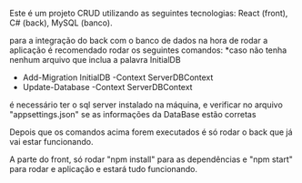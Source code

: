 Este é um projeto CRUD utilizando as seguintes tecnologias: React (front), C# (back), MySQL (banco).

para a integração do back com o banco de dados na hora de rodar a aplicação é recomendado rodar os seguintes comandos: 
*caso não tenha nenhum arquivo que inclua a palavra InitialDB
- Add-Migration InitialDB -Context ServerDBContext
- Update-Database -Context ServerDBContext

é necessário ter o sql server instalado na máquina, e verificar no arquivo "appsettings.json" se as informações da DataBase estão corretas

Depois que os comandos acima forem executados é só rodar o back que já vai estar funcionando.

A parte do front, só rodar "npm install" para as dependências e "npm start" para rodar e aplicação e estará tudo funcionando.
